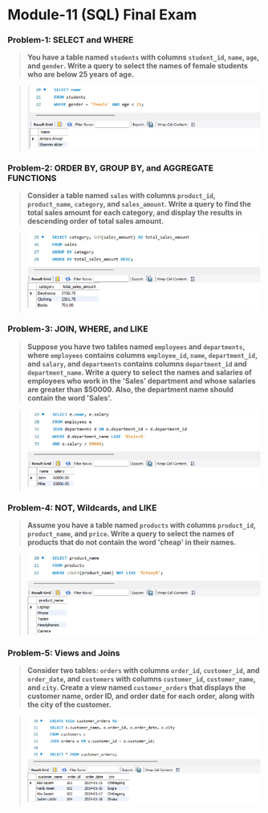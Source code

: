 # **Module-11 (SQL) Final Exam**

### **Problem-1: SELECT and WHERE**<br>
> **You have a table named `students` with columns `student_id`, `name`, `age`, and `gender`. Write a query to select the names of female students who are below 25 years of age.**<br>

> ![**Solution:**](images/p1.1.PNG)

### **Problem-2: ORDER BY, GROUP BY, and AGGREGATE FUNCTIONS**<br>
> **Consider a table named `sales` with columns `product_id`, `product_name`, `category`, and `sales_amount`. Write a query to find the total sales amount for each category, and display the results in descending order of total sales amount.**

> ![**Solution:**](images/p2.PNG)

### **Problem-3: JOIN, WHERE, and LIKE**<br>
> **Suppose you have two tables named `employees` and `departments`, where `employees` contains columns `employee_id`, `name`, `department_id`, and `salary`, and `departments` contains columns `department_id` and `department_name`. Write a query to select the names and salaries of employees who work in the 'Sales' department and whose salaries are greater than $50000. Also, the department name should contain the word 'Sales'.**

> ![**Solution:**](images/p3.PNG)

### **Problem-4: NOT, Wildcards, and LIKE**<br>
> **Assume you have a table named `products` with columns `product_id`, `product_name`, and `price`. Write a query to select the names of products that do not contain the word 'cheap' in their names.**

> ![**Solution:**](images/p4.PNG)

### **Problem-5: Views and Joins**<br>
> **Consider two tables: `orders` with columns `order_id`, `customer_id`, and `order_date`, and `customers` with columns `customer_id`, `customer_name`, and `city`. Create a view named `customer_orders` that displays the customer name, order ID, and order date for each order, along with the city of the customer.**

> ![**Solution:**](images/p5.PNG)